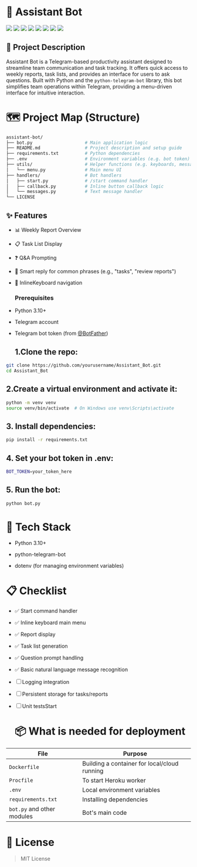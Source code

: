 # 🤖 Assistant Bot
 ![](https://komarev.com/ghpvc/?username=mscbuild) 
 ![](https://img.shields.io/github/license/mscbuild/Assistant_Bot) 
 ![](https://img.shields.io/badge/PRs-Welcome-green)
 ![](https://img.shields.io/github/languages/code-size/mscbuild/Assistant_Bot)
![](https://img.shields.io/badge/code%20style-python-green)
![](https://img.shields.io/github/stars/mscbuild)
![](https://img.shields.io/badge/Topic-Github-lighred)
![](https://img.shields.io/website?url=https%3A%2F%2Fgithub.com%2Fmscbuild)


## 🧠 Project Description

Assistant Bot is a Telegram-based productivity assistant designed to streamline team communication and task tracking. It offers quick access to weekly reports, task lists, and provides an interface for users to ask questions. Built with Python and the `python-telegram-bot` library, this bot simplifies team operations within Telegram, providing a menu-driven interface for intuitive interaction.

# 🗺️ Project Map (Structure)
~~~bash
assistant-bot/
├── bot.py                    # Main application logic
├── README.md                 # Project description and setup guide
├── requirements.txt          # Python dependencies
├── .env                      # Environment variables (e.g. bot token)
├── utils/                    # Helper functions (e.g. keyboards, messages)
│   └── menu.py               # Main menu UI
├── handlers/                 # Bot handlers
│   ├── start.py              # /start command handler
│   ├── callback.py           # Inline button callback logic
│   └── messages.py           # Text message handler
└── LICENSE
~~~

## ✨ Features

- 📊 Weekly Report Overview
- 📋 Task List Display
- ❓ Q&A Prompting
- 🧠 Smart reply for common phrases (e.g., "tasks", "review reports")
- 🧵 InlineKeyboard navigation

  ### Prerequisites

- Python 3.10+
- Telegram account
- Telegram bot token (from [@BotFather](https://t.me/BotFather))

  ## 1.Clone the repo:

~~~bash
git clone https://github.com/yourusername/Assistant_Bot.git
cd Assistant_Bot
~~~

## 2.Create a virtual environment and activate it:
~~~bash
python -m venv venv
source venv/bin/activate  # On Windows use venv\Scripts\activate
~~~

## 3. Install dependencies:
~~~bash
pip install -r requirements.txt
~~~

## 4. Set your bot token in .env:
~~~bash
BOT_TOKEN=your_token_here
~~~

## 5. Run the bot:
~~~bash
python bot.py
~~~

# 🧱 Tech Stack

- Python 3.10+

- python-telegram-bot

- dotenv (for managing environment variables)

# 📋 Checklist

 - ✅ Start command handler

 - ✅ Inline keyboard main menu

 - ✅ Report display

 - ✅ Task list generation

 - ✅ Question prompt handling

 - ✅ Basic natural language message recognition

 - ☐ Logging integration

 - ☐ Persistent storage for tasks/reports

 - ☐ Unit testsStart

   # 📦  What is needed for deployment

| File                        | Purpose                                            |
| --------------------------- | -------------------------------------------------- |
| `Dockerfile`                | Building a container for local/cloud running       |
| `Procfile`                  | To start Heroku worker                             |
| `.env`                      | Local environment variables                        |
| `requirements.txt`          | Installing dependencies                            |
| `bot.py` and other modules  | Bot's main code                                    |


# 📄 License

> MIT License
 

 
